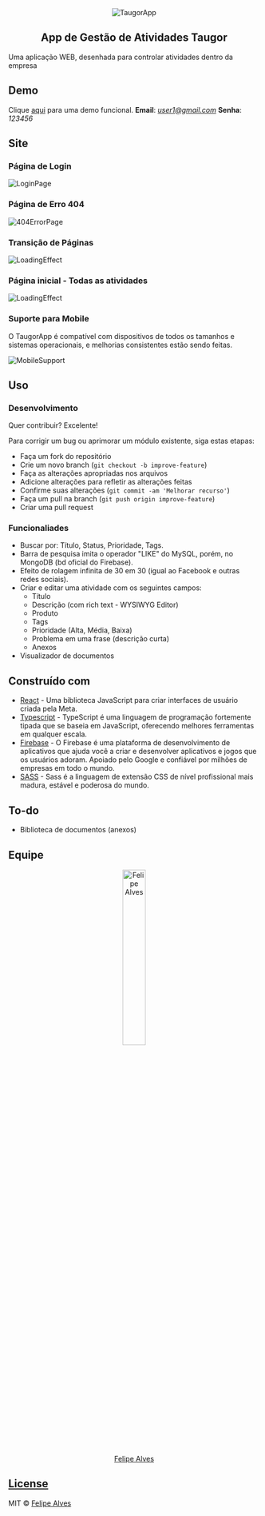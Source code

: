 <div align="center">
    <img 
        src="src/media/blue-taugor-logo.png"
        alt="TaugorApp"
    />
    <h2>App de Gestão de Atividades Taugor</h2>
</div>
<p>
    Uma aplicação WEB, desenhada para controlar atividades dentro da empresa
</p>


## Demo
Clique [aqui](https://felipe1234-dev.github.io/taugor-app/#/login) para uma demo funcional.
<b>Email</b>: <i>user1@gmail.com</i>
<b>Senha</b>: <i>123456</i>


## Site

### Página de Login

![LoginPage](src/media/login-page-screenshot.png)

### Página de Erro 404

![404ErrorPage](src/media/404-error-page-screenshot.png)

### Transição de Páginas

![LoadingEffect](src/media/loading-effect.png)

### Página inicial - Todas as atividades

![LoadingEffect](src/media/start-page-screenshot.png)

### Suporte para Mobile

O TaugorApp é compatível com dispositivos de todos os tamanhos e sistemas operacionais, e melhorias consistentes estão sendo feitas.

![MobileSupport](src/media/start-page-mobile-screenshot.png)

## Uso

### Desenvolvimento
Quer contribuir? Excelente!

Para corrigir um bug ou aprimorar um módulo existente, siga estas etapas:

- Faça um fork do repositório
- Crie um novo branch (`git checkout -b improve-feature`)
- Faça as alterações apropriadas nos arquivos
- Adicione alterações para refletir as alterações feitas
- Confirme suas alterações (`git commit -am 'Melhorar recurso'`)
- Faça um pull na branch (`git push origin improve-feature`)
- Criar uma pull request

### Funcionaliades

* Buscar por: Título, Status, Prioridade, Tags.
* Barra de pesquisa imita o operador "LIKE" do MySQL, porém, no MongoDB (bd oficial do Firebase).
* Efeito de rolagem infinita de 30 em 30 (igual ao Facebook e outras redes sociais).
* Criar e editar uma atividade com os seguintes campos: 
    * Título 
    * Descrição (com rich text - WYSIWYG Editor)
    * Produto 
    * Tags 
    * Prioridade (Alta, Média, Baixa) 
    * Problema em uma frase (descrição curta)
    * Anexos
* Visualizador de documentos


## Construído com

- [React](https://pt-br.reactjs.org/) - Uma biblioteca JavaScript para criar interfaces de usuário criada pela Meta.
- [Typescript](https://www.typescriptlang.org/pt/) - TypeScript é uma linguagem de programação fortemente tipada que se baseia em JavaScript, oferecendo melhores ferramentas em qualquer escala.
- [Firebase](https://firebase.google.com/) - O Firebase é uma plataforma de desenvolvimento de aplicativos que ajuda você a criar e desenvolver aplicativos e jogos que os usuários adoram. Apoiado pelo Google e confiável por milhões de empresas em todo o mundo.
- [SASS](https://sass-lang.com/) - Sass é a linguagem de extensão CSS de nível profissional mais madura, estável e poderosa do mundo.


## To-do
- Biblioteca de documentos (anexos)

## Equipe

<div align="center">
    <a href="https://github.com/felipe1234-dev">
        <img 
            src="src/media/creator-photo.jpg"
            alt="Felipe Alves"
            width="30%"
        /> 
        <br/>
        Felipe Alves
    </a>
</div>

## [License](LICENSE.md)

MIT © [Felipe Alves](https://github.com/felipe1234-dev)
